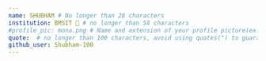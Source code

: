 ```yaml
---
name: SHUBHAM # No longer than 28 characters
institution: BMSIT 🚩 # no longer than 58 characters
#profile_pic: mona.png # Name and extension of your profile picture(ex. mona.png) The picture must be squared and 544px on width and height.
quote:  # no longer than 100 characters, avoid using quotes(") to guarantee the format remains the same.
github_user: Shubham-100
---
```

 
